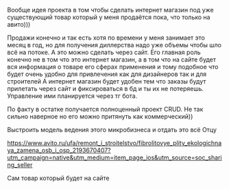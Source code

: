 Вообще идея проекта в том чтобы сделать интернет магазин под уже существующий товар который у меня продаётся пока, что только на авито)))

Продажи конечно и так есть хотя по времени у меня занимает это месяц в год, но для получения диллерства надо уже объемы чтобы шло всё на потоке. А это можно сделать через сайт.
Его главная роль конечно не в том что это интернет магазин, а в том что на сайте будет вся информация о товаре его сферах применения и тому подобное что будет очень удобно для привлечения как для дизайнеров так и для строителей
А интернет магазин будет удобен тем что заказы будут прилетать через сайт и фиксироваться в бд и ты их не потеряешь. 
Управление ими планируется через тг бота. 

По факту в остатке получается полноценный проект CRUD. Не так сильно наверное но его можно притянуть как коммерческий))

Выстроить модель ведения этого микробизнеса и отдать это всё Отцу 


  https://www.avito.ru/ufa/remont_i_stroitelstvo/fibrolitovye_plity_ekologichnaya_zamena_osb_i_osp_2193670407?utm_campaign=native&utm_medium=item_page_ios&utm_source=soc_sharing_seller

Сам товар который будет на сайте
